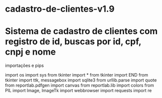 # cadastro-de-clientes-v1.9
# Sistema de cadastro de clientes com registro de id, buscas por id, cpf, cnpj e nome

importações e pips

import os
import sys
from tkinter import *
from tkinter import END
from tkinter import ttk, messagebox
import sqlite3
from urllib.parse import quote
from reportlab.pdfgen import canvas
from reportlab.lib import colors 
from PIL import Image, ImageTk
import webbrowser
import requests
import re
